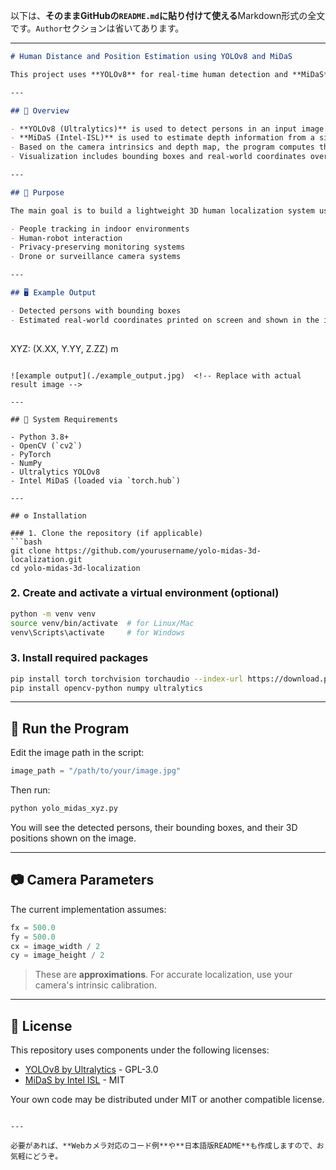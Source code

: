 以下は、**そのままGitHubの`README.md`に貼り付けて使える**Markdown形式の全文です。`Author`セクションは省いてあります。

---

```markdown
# Human Distance and Position Estimation using YOLOv8 and MiDaS

This project uses **YOLOv8** for real-time human detection and **MiDaS** for monocular depth estimation. It estimates the **3D position (X, Y, Z)** of each detected person in the camera coordinate system from a single image captured by a webcam or IP camera.

---

## 📌 Overview

- **YOLOv8 (Ultralytics)** is used to detect persons in an input image.
- **MiDaS (Intel-ISL)** is used to estimate depth information from a single RGB image.
- Based on the camera intrinsics and depth map, the program computes the **3D location (X, Y, Z)** of detected persons.
- Visualization includes bounding boxes and real-world coordinates overlayed on the image.

---

## 🎯 Purpose

The main goal is to build a lightweight 3D human localization system using only a **single camera**, without LiDAR or stereo cameras. This can be useful in applications such as:

- People tracking in indoor environments
- Human-robot interaction
- Privacy-preserving monitoring systems
- Drone or surveillance camera systems

---

## 🖥️ Example Output

- Detected persons with bounding boxes
- Estimated real-world coordinates printed on screen and shown in the image:
  
```

XYZ: (X.XX, Y.YY, Z.ZZ) m

````

![example output](./example_output.jpg)  <!-- Replace with actual result image -->

---

## 🧱 System Requirements

- Python 3.8+
- OpenCV (`cv2`)
- PyTorch
- NumPy
- Ultralytics YOLOv8
- Intel MiDaS (loaded via `torch.hub`)

---

## ⚙️ Installation

### 1. Clone the repository (if applicable)
```bash
git clone https://github.com/yourusername/yolo-midas-3d-localization.git
cd yolo-midas-3d-localization
````

### 2. Create and activate a virtual environment (optional)

```bash
python -m venv venv
source venv/bin/activate  # for Linux/Mac
venv\Scripts\activate     # for Windows
```

### 3. Install required packages

```bash
pip install torch torchvision torchaudio --index-url https://download.pytorch.org/whl/cpu
pip install opencv-python numpy ultralytics
```

---

## 🚀 Run the Program

Edit the image path in the script:

```python
image_path = "/path/to/your/image.jpg"
```

Then run:

```bash
python yolo_midas_xyz.py
```

You will see the detected persons, their bounding boxes, and their 3D positions shown on the image.

---

## 📷 Camera Parameters

The current implementation assumes:

```python
fx = 500.0
fy = 500.0
cx = image_width / 2
cy = image_height / 2
```

> These are **approximations**. For accurate localization, use your camera's intrinsic calibration.

---

## 📄 License

This repository uses components under the following licenses:

* [YOLOv8 by Ultralytics](https://github.com/ultralytics/ultralytics) - GPL-3.0
* [MiDaS by Intel ISL](https://github.com/intel-isl/MiDaS) - MIT

Your own code may be distributed under MIT or another compatible license.

```

---

必要があれば、**Webカメラ対応のコード例**や**日本語版README**も作成しますので、お気軽にどうぞ。
```
